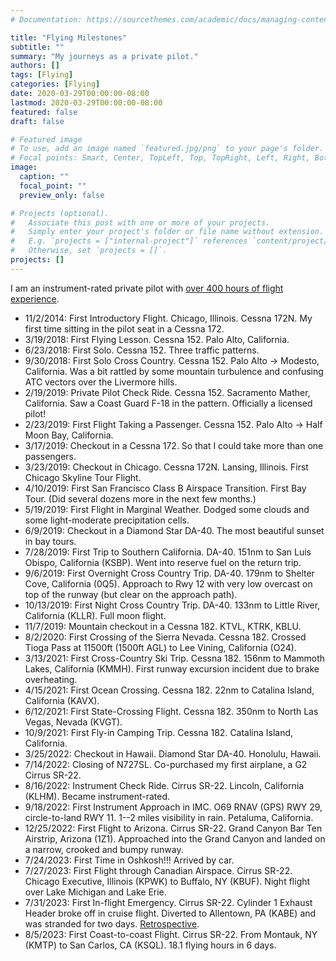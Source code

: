 ```yaml
---
# Documentation: https://sourcethemes.com/academic/docs/managing-content/

title: "Flying Milestones"
subtitle: ""
summary: "My journeys as a private pilot."
authors: []
tags: [Flying]
categories: [Flying]
date: 2020-03-29T00:00:00-08:00
lastmod: 2020-03-29T00:00:00-08:00
featured: false
draft: false

# Featured image
# To use, add an image named `featured.jpg/png` to your page's folder.
# Focal points: Smart, Center, TopLeft, Top, TopRight, Left, Right, BottomLeft, Bottom, BottomRight.
image:
  caption: ""
  focal_point: ""
  preview_only: false

# Projects (optional).
#   Associate this post with one or more of your projects.
#   Simply enter your project's folder or file name without extension.
#   E.g. `projects = ["internal-project"]` references `content/project/deep-learning/index.md`.
#   Otherwise, set `projects = []`.
projects: []
---
```


I am an instrument-rated private pilot with [over 400 hours of flight experience](https://www.arelplane.com/@franklsf).

- 11/2/2014: First Introductory Flight. Chicago, Illinois. Cessna 172N. My first time sitting in the pilot seat in a Cessna 172.
- 3/19/2018: First Flying Lesson. Cessna 152. Palo Alto, California.
- 6/23/2018: First Solo. Cessna 152. Three traffic patterns.
- 9/30/2018: First Solo Cross Country. Cessna 152. Palo Alto -> Modesto, California. Was a bit rattled by some mountain turbulence and confusing ATC vectors over the Livermore hills.
- 2/19/2019: Private Pilot Check Ride. Cessna 152. Sacramento Mather, California. Saw a Coast Guard F-18 in the pattern. Officially a licensed pilot!
- 2/23/2019: First Flight Taking a Passenger. Cessna 152. Palo Alto -> Half Moon Bay, California.
- 3/17/2019: Checkout in a Cessna 172. So that I could take more than one passengers.
- 3/23/2019: Checkout in Chicago. Cessna 172N. Lansing, Illinois. First Chicago Skyline Tour Flight.
- 4/10/2019: First San Francisco Class B Airspace Transition. First Bay Tour. (Did several dozens more in the next few months.)
- 5/19/2019: First Flight in Marginal Weather. Dodged some clouds and some light-moderate precipitation cells.
- 6/9/2019: Checkout in a Diamond Star DA-40. The most beautiful sunset in bay tours.
- 7/28/2019: First Trip to Southern California. DA-40. 151nm to San Luis Obispo, California (KSBP). Went into reserve fuel on the return trip.
- 9/6/2019: First Overnight Cross Country Trip. DA-40. 179nm to Shelter Cove, California (0Q5). Approach to Rwy 12 with very low overcast on top of the runway (but clear on the approach path).
- 10/13/2019: First Night Cross Country Trip. DA-40. 133nm to Little River, California (KLLR). Full moon flight.
- 11/7/2019: Mountain checkout in a Cessna 182. KTVL, KTRK, KBLU.
- 8/2/2020: First Crossing of the Sierra Nevada. Cessna 182. Crossed Tioga Pass at 11500ft (1500ft AGL) to Lee Vining, California (O24).
- 3/13/2021: First Cross-Country Ski Trip. Cessna 182. 156nm to Mammoth Lakes, California (KMMH). First runway excursion incident due to brake overheating.
- 4/15/2021: First Ocean Crossing. Cessna 182. 22nm to Catalina Island, California (KAVX).
- 6/12/2021: First State-Crossing Flight. Cessna 182. 350nm to North Las Vegas, Nevada (KVGT).
- 10/9/2021: First Fly-in Camping Trip. Cessna 182. Catalina Island, California.
- 3/25/2022: Checkout in Hawaii. Diamond Star DA-40. Honolulu, Hawaii.
- 7/14/2022: Closing of N727SL. Co-purchased my first airplane, a G2 Cirrus SR-22.
- 8/16/2022: Instrument Check Ride. Cirrus SR-22. Lincoln, California (KLHM). Became instrument-rated.
- 9/18/2022: First Instrument Approach in IMC. O69 RNAV (GPS) RWY 29, circle-to-land RWY 11. 1--2 miles visibility in rain. Petaluma, California.
- 12/25/2022: First Flight to Arizona. Cirrus SR-22. Grand Canyon Bar Ten Airstrip, Arizona (1Z1). Approached into the Grand Canyon and landed on a narrow, crooked and bumpy runway.
- 7/24/2023: First Time in Oshkosh!!! Arrived by car.
- 7/27/2023: First Flight through Canadian Airspace. Cirrus SR-22. Chicago Executive, Illinois (KPWK) to Buffalo, NY (KBUF). Night flight over Lake Michigan and Lake Erie.
- 7/31/2023: First In-flight Emergency. Cirrus SR-22. Cylinder 1 Exhaust Header broke off in cruise flight. Diverted to Allentown, PA (KABE) and was stranded for two days. [Retrospective](https://github.com/lizan/fly0731/issues/176).
- 8/5/2023: First Coast-to-coast Flight. Cirrus SR-22. From Montauk, NY (KMTP) to San Carlos, CA (KSQL). 18.1 flying hours in 6 days.
